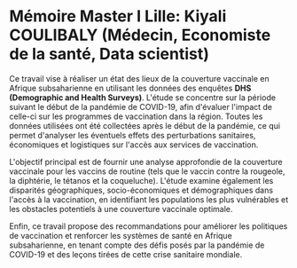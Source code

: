 # Mémoire Master I Lille: Kiyali COULIBALY (Médecin, Economiste de la santé, Data scientist)

Ce travail vise à réaliser un état des lieux de la couverture vaccinale en Afrique subsaharienne en utilisant les données des enquêtes **DHS (Demographic and Health Surveys)**. L'étude se concentre sur la période suivant le début de la pandémie de COVID-19, afin d'évaluer l'impact de celle-ci sur les programmes de vaccination dans la région. Toutes les données utilisées ont été collectées après le début de la pandémie, ce qui permet d'analyser les éventuels effets des perturbations sanitaires, économiques et logistiques sur l'accès aux services de vaccination.

L'objectif principal est de fournir une analyse approfondie de la couverture vaccinale pour les vaccins de routine (tels que le vaccin contre la rougeole, la diphtérie, le tétanos et la coqueluche). L'étude examine également les disparités géographiques, socio-économiques et démographiques dans l'accès à la vaccination, en identifiant les populations les plus vulnérables et les obstacles potentiels à une couverture vaccinale optimale.

Enfin, ce travail propose des recommandations pour améliorer les politiques de vaccination et renforcer les systèmes de santé en Afrique subsaharienne, en tenant compte des défis posés par la pandémie de COVID-19 et des leçons tirées de cette crise sanitaire mondiale.
